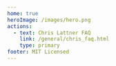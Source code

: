 ```yaml
---
home: true
heroImage: /images/hero.png
actions:
  - text: Chris Lattner FAQ
    link: /general/chris_faq.html
    type: primary
footer: MIT Licensed
---
```



